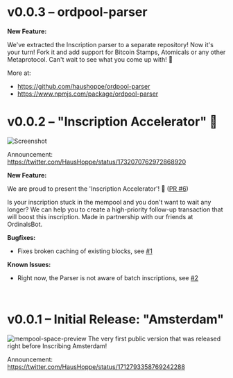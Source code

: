 # v0.0.3 – ordpool-parser

**New Feature:**

We've extracted the Inscription parser to a separate repository! 
Now it's your turn! Fork it and add support for Bitcoin Stamps, Atomicals or any other Metaprotocol.
Can't wait to see what you come up with! 🚀

More at: 
* https://github.com/haushoppe/ordpool-parser
* https://www.npmjs.com/package/ordpool-parser


# v0.0.2 – "Inscription Accelerator" 🚀 

![Screenshot](https://github.com/haushoppe/ordpool/assets/108269257/5a6179cd-e835-414c-b4a8-4167a14ae85c)

Announcement: https://twitter.com/HausHoppe/status/1732070762972868920

**New Feature:**

We are proud to present the 'Inscription Accelerator'! 🚀  ([PR #6](https://github.com/haushoppe/ordpool/pull/6))

Is your inscription stuck in the mempool and you don't want to wait any longer?
We can help you to create a high-priority follow-up transaction that will boost this inscription.
Made in partnership with our friends at OrdinalsBot.

**Bugfixes:**

- Fixes broken caching of existing blocks, see [#1](https://github.com/haushoppe/ordpool/issues/1)

**Known Issues:**

- Right now, the Parser is not aware of batch inscriptions, see [#2](https://github.com/haushoppe/ordpool/issues/2)


<br>

# v0.0.1 – Initial Release: "Amsterdam"

![mempool-space-preview](https://github.com/haushoppe/ordpool/assets/108269257/f15ee074-72ad-4cbd-acad-cb93931a5258)
The very first public version that was released right before Inscribing Amsterdam!

Announcement: https://twitter.com/HausHoppe/status/1712793358769242288